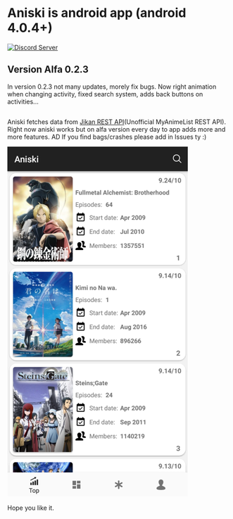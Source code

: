 # Aniski is android app (android 4.0.4+)

[![Discord Server](https://img.shields.io/discord/460491088004907029.svg?style=flat&logo=discord)](https://discord.gg/bsfEDX)

## Version Alfa 0.2.3
In version 0.2.3 not many updates, morely fix bugs. 
Now right animation when changing activity, fixed search system, adds back buttons on activities...
##

Aniski fetches data from [Jikan REST API](https://github.com/jikan-me/jikan)(Unofficial MyAnimeList REST API).
Right now aniski works but on alfa version every day to app adds more and more features. 
AD
If you find bags/crashes please add in Issues ty :)

![alt text](https://github.com/freja96/aniski_apk/blob/master/icon.png)

Hope you like it.
